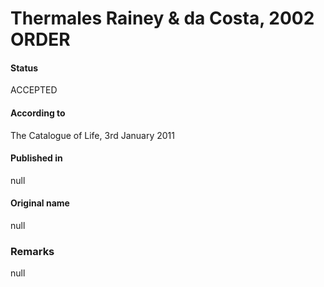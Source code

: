 # Thermales Rainey & da Costa, 2002 ORDER

#### Status
ACCEPTED

#### According to
The Catalogue of Life, 3rd January 2011

#### Published in
null

#### Original name
null

### Remarks
null